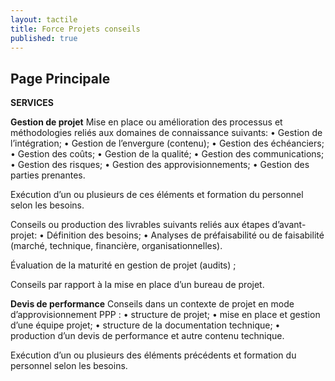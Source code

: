 ```yaml
---
layout: tactile
title: Force Projets conseils
published: true
---
```


## Page Principale

**SERVICES**

**Gestion de projet**
Mise en place ou amélioration des processus et méthodologies reliés aux domaines de connaissance suivants:
•	Gestion de l’intégration;
•	Gestion de l’envergure (contenu);
•	Gestion des échéanciers;
•	Gestion des coûts;
•	Gestion de la qualité;
•	Gestion des communications;
•	Gestion des risques;
•	Gestion des approvisionnements;
•	Gestion des parties prenantes.

Exécution d’un ou plusieurs de ces éléments et formation du personnel selon les besoins.

Conseils ou production des livrables suivants reliés aux étapes d’avant-projet:
•	Définition des besoins;
•	Analyses de préfaisabilité ou de faisabilité (marché, technique, financière, organisationnelles).

Évaluation de la maturité en gestion de projet  (audits) ;

Conseils par rapport à la mise en place d’un bureau de projet.
 
**Devis de performance**
Conseils dans un contexte de projet en mode d’approvisionnement PPP :
•	structure de projet;
•	mise en place et gestion d’une équipe projet;
•	structure de la documentation technique; 
•	production d’un devis de performance et autre contenu technique.

Exécution d’un ou plusieurs des éléments précédents et formation du personnel selon les besoins. 
